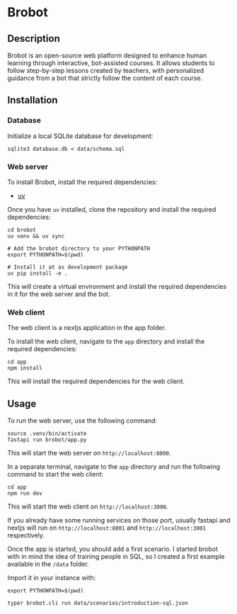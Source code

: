 # Brobot


## Description

Brobot is an open-source web platform designed to enhance human learning through interactive, bot-assisted courses.
It allows students to follow step-by-step lessons created by teachers, with personalized guidance from a bot that strictly follow the content of each course.


## Installation


### Database

Initialize a local SQLite database for development:

```shell
sqlite3 database.db < data/schema.sql
```

### Web server 

To install Brobot, install the required dependencies:

* [uv](https://docs.astral.sh/uv/getting-started/installation/)

Once you have `uv` installed, clone the repository and install the required dependencies:

```shell
cd brobot
uv venv && uv sync

# Add the brobot directory to your PYTHONPATH
export PYTHONPATH=$(pwd)

# Install it at as development package
uv pip install -e .
```

This will create a virtual environment and install the required dependencies in it for the web server and the bot.

### Web client

The web client is a nextjs application in the app folder.

To install the web client, navigate to the `app` directory and install the required dependencies:

```shell
cd app
npm install
```
This will install the required dependencies for the web client.

## Usage

To run the web server, use the following command:

```shell
source .venv/bin/activate
fastapi run brobot/app.py
```

This will start the web server on `http://localhost:8000`.

In a separate terminal, navigate to the `app` directory and run the following command to start the web client:

```shell
cd app
npm run dev
```

This will start the web client on `http://localhost:3000`.

If you already have some running services on those port, usually fastapi and nextjs will run on `http://localhost:8001` and `http://localhost:3001` respectively.

Once the app is started, you should add a first scenario. 
I started brobot with in mind the idea of training people in SQL, so I created a first example available in the `/data` folder.

Import it in your instance with:

```shell
export PYTHONPATH=$(pwd)

typer brobot.cli run data/scenarios/introduction-sql.json
```